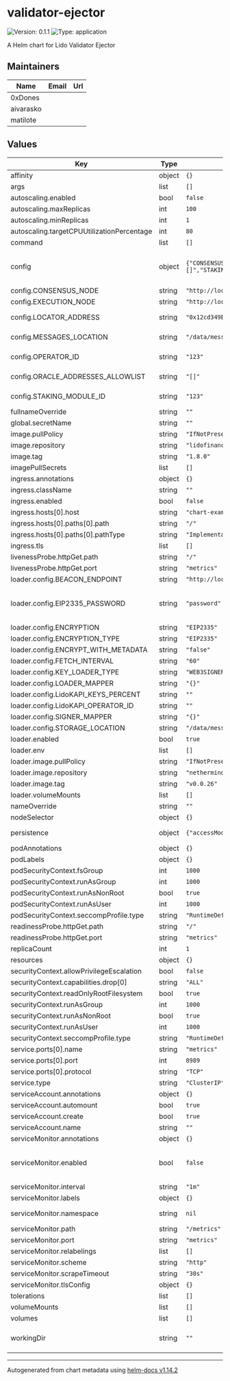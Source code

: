 
# validator-ejector

![Version: 0.1.1](https://img.shields.io/badge/Version-0.1.1-informational?style=flat-square) ![Type: application](https://img.shields.io/badge/Type-application-informational?style=flat-square)

A Helm chart for Lido Validator Ejector

## Maintainers

| Name | Email | Url |
| ---- | ------ | --- |
| 0xDones |  |  |
| aivarasko |  |  |
| matilote |  |  |

## Values

| Key | Type | Default | Description |
|-----|------|---------|-------------|
| affinity | object | `{}` |  |
| args | list | `[]` |  |
| autoscaling.enabled | bool | `false` |  |
| autoscaling.maxReplicas | int | `100` |  |
| autoscaling.minReplicas | int | `1` |  |
| autoscaling.targetCPUUtilizationPercentage | int | `80` |  |
| command | list | `[]` | Command and args for the container |
| config | object | `{"CONSENSUS_NODE":"http://localhost:5052","EXECUTION_NODE":"http://localhost:8545","LOCATOR_ADDRESS":"0x12cd349E19Ab2ADBE478Fc538A66C059Cf40CFeC","MESSAGES_LOCATION":"/data/messages","OPERATOR_ID":"123","ORACLE_ADDRESSES_ALLOWLIST":"[]","STAKING_MODULE_ID":"123"}` | Validator Ejector configuration Reference: https://github.com/lidofinance/validator-ejector/tree/main |
| config.CONSENSUS_NODE | string | `"http://localhost:5052"` | Ethereum Consensus Node endpoint |
| config.EXECUTION_NODE | string | `"http://localhost:8545"` | Ethereum Execution Node endpoint |
| config.LOCATOR_ADDRESS | string | `"0x12cd349E19Ab2ADBE478Fc538A66C059Cf40CFeC"` | Address of the Locator contract, can be found in the lido-dao repo |
| config.MESSAGES_LOCATION | string | `"/data/messages"` | Folder to load json exit message files from |
| config.OPERATOR_ID | string | `"123"` | Operator ID in the Node Operators registry, easiest to get from Operators UI |
| config.ORACLE_ADDRESSES_ALLOWLIST | string | `"[]"` | Allowed Oracle addresses to accept transactions |
| config.STAKING_MODULE_ID | string | `"123"` | Staking Module ID for which operator ID is set |
| fullnameOverride | string | `""` |  |
| global.secretName | string | `""` |  |
| image.pullPolicy | string | `"IfNotPresent"` |  |
| image.repository | string | `"lidofinance/validator-ejector"` |  |
| image.tag | string | `"1.8.0"` |  |
| imagePullSecrets | list | `[]` |  |
| ingress.annotations | object | `{}` |  |
| ingress.className | string | `""` |  |
| ingress.enabled | bool | `false` |  |
| ingress.hosts[0].host | string | `"chart-example.local"` |  |
| ingress.hosts[0].paths[0].path | string | `"/"` |  |
| ingress.hosts[0].paths[0].pathType | string | `"ImplementationSpecific"` |  |
| ingress.tls | list | `[]` |  |
| livenessProbe.httpGet.path | string | `"/"` |  |
| livenessProbe.httpGet.port | string | `"metrics"` |  |
| loader.config.BEACON_ENDPOINT | string | `"http://localhost:5052"` |  |
| loader.config.EIP2335_PASSWORD | string | `"password"` | Password to encrypt exit messages with. Needed only if you encrypt your exit messages, same value should be used in the validator ejector config |
| loader.config.ENCRYPTION | string | `"EIP2335"` |  |
| loader.config.ENCRYPTION_TYPE | string | `"EIP2335"` |  |
| loader.config.ENCRYPT_WITH_METADATA | string | `"false"` |  |
| loader.config.FETCH_INTERVAL | string | `"60"` |  |
| loader.config.KEY_LOADER_TYPE | string | `"WEB3SIGNER"` |  |
| loader.config.LOADER_MAPPER | string | `"{}"` |  |
| loader.config.LidoKAPI_KEYS_PERCENT | string | `""` |  |
| loader.config.LidoKAPI_OPERATOR_ID | string | `""` |  |
| loader.config.SIGNER_MAPPER | string | `"{}"` |  |
| loader.config.STORAGE_LOCATION | string | `"/data/messages"` |  |
| loader.enabled | bool | `true` |  |
| loader.env | list | `[]` |  |
| loader.image.pullPolicy | string | `"IfNotPresent"` |  |
| loader.image.repository | string | `"nethermindeth/eth-exit-messages"` |  |
| loader.image.tag | string | `"v0.0.26"` |  |
| loader.volumeMounts | list | `[]` |  |
| nameOverride | string | `""` |  |
| nodeSelector | object | `{}` |  |
| persistence | object | `{"accessModes":["ReadWriteOnce"],"enabled":false,"mountPath":"/data","size":"10Gi","storageClassName":""}` | Set persistence to true to enable persistent storage for the application. |
| podAnnotations | object | `{}` |  |
| podLabels | object | `{}` |  |
| podSecurityContext.fsGroup | int | `1000` |  |
| podSecurityContext.runAsGroup | int | `1000` |  |
| podSecurityContext.runAsNonRoot | bool | `true` |  |
| podSecurityContext.runAsUser | int | `1000` |  |
| podSecurityContext.seccompProfile.type | string | `"RuntimeDefault"` |  |
| readinessProbe.httpGet.path | string | `"/"` |  |
| readinessProbe.httpGet.port | string | `"metrics"` |  |
| replicaCount | int | `1` |  |
| resources | object | `{}` |  |
| securityContext.allowPrivilegeEscalation | bool | `false` |  |
| securityContext.capabilities.drop[0] | string | `"ALL"` |  |
| securityContext.readOnlyRootFilesystem | bool | `true` |  |
| securityContext.runAsGroup | int | `1000` |  |
| securityContext.runAsNonRoot | bool | `true` |  |
| securityContext.runAsUser | int | `1000` |  |
| securityContext.seccompProfile.type | string | `"RuntimeDefault"` |  |
| service.ports[0].name | string | `"metrics"` |  |
| service.ports[0].port | int | `8989` |  |
| service.ports[0].protocol | string | `"TCP"` |  |
| service.type | string | `"ClusterIP"` |  |
| serviceAccount.annotations | object | `{}` |  |
| serviceAccount.automount | bool | `true` |  |
| serviceAccount.create | bool | `true` |  |
| serviceAccount.name | string | `""` |  |
| serviceMonitor.annotations | object | `{}` | Additional ServiceMonitor annotations |
| serviceMonitor.enabled | bool | `false` | If true, a ServiceMonitor CRD is created for a prometheus operator. https://github.com/coreos/prometheus-operator |
| serviceMonitor.interval | string | `"1m"` | ServiceMonitor scrape interval |
| serviceMonitor.labels | object | `{}` | Additional ServiceMonitor labels |
| serviceMonitor.namespace | string | `nil` | Alternative namespace for ServiceMonitor |
| serviceMonitor.path | string | `"/metrics"` | Path to scrape |
| serviceMonitor.port | string | `"metrics"` | Port name |
| serviceMonitor.relabelings | list | `[]` | ServiceMonitor relabelings |
| serviceMonitor.scheme | string | `"http"` | ServiceMonitor scheme |
| serviceMonitor.scrapeTimeout | string | `"30s"` | ServiceMonitor scrape timeout |
| serviceMonitor.tlsConfig | object | `{}` | ServiceMonitor TLS configuration |
| tolerations | list | `[]` |  |
| volumeMounts | list | `[]` |  |
| volumes | list | `[]` |  |
| workingDir | string | `""` | Working directory for the container. If not set, the container's default will be used. |

----------------------------------------------
Autogenerated from chart metadata using [helm-docs v1.14.2](https://github.com/norwoodj/helm-docs/releases/v1.14.2)
